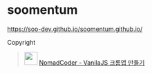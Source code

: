 # soomentum

https://soo-dev.github.io/soomentum.github.io/

Copyright

> <img src="https://nomadcoders.co/m.svg" width="30" /> [NomadCoder - VanilaJS 크롬앱 만들기](https://nomadcoders.co/javascript-for-beginners)
